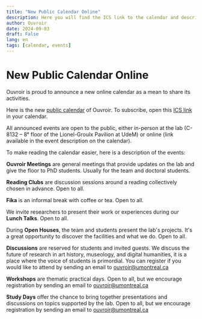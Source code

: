 ```yaml
---
title: "New Public Calendar Online"
description: Here you will find the ICS link to the calendar and descriptions of the types of events offered by Ouvroir.
author: Ouvroir
date: 2024-09-03
draft: False
lang: en
tags: [calendar, events]
---
```


# New Public Calendar Online

Ouvroir is proud to announce a new online calendar as a mean to share its activities.

Here is the new [public calendar](https://calendar.google.com/calendar/embed?src=labouvroir%40gmail.com&ctz=America%2FToronto) of Ouvroir. To subscribe, open this [ICS link](https://calendar.google.com/calendar/ical/labouvroir%40gmail.com/public/basic.ics) in your calendar.

All announced events are open to the public, either in-person at the lab (C-8132 – 8ᵉ floor of the Lionel-Groulx Pavilion at UdeM) or online (link available in the event description on the calendar).

To make reading the calendar easier, here is a description of the events:

**Ouvroir Meetings** are general meetings that provide updates on the lab and give the floor to PhD students. Usually for the team and doctoral students.

**Reading Clubs** are discussion sessions around a reading collectively chosen in advance. Open to all.

**Fika** is an informal break with coffee or tea. Open to all.

We invite researchers to present their work or experiences during our **Lunch Talks**. Open to all.

During **Open Houses**, the team and students present the lab's projects. It's a great opportunity to discover the facilities and what we do. Open to all.

**Discussions** are reserved for students and invited guests. We discuss the future of research in art history, museology, and digital humanities, it is a place where the voice of students is primordial. You can register if you would like to attend by sending an email to ouvroir@umontreal.ca

**Workshops** are thematic practical days. Open to all, but we encourage registration by sending an email to ouvroir@umontreal.ca

**Study Days** offer the chance to bring together presentations and discussions on topics supported by the lab. Open to all, but we encourage registration by sending an email to ouvroir@umontreal.ca
